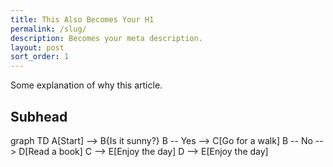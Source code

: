 ```yaml
---
title: This Also Becomes Your H1
permalink: /slug/
description: Becomes your meta description.
layout: post
sort_order: 1
---
```


Some explanation of why this article.

## Subhead

<div class="mermaid">
graph TD
    A[Start] --> B{Is it sunny?}
    B -- Yes --> C[Go for a walk]
    B -- No --> D[Read a book]
    C --> E[Enjoy the day]
    D --> E[Enjoy the day]
</div>
